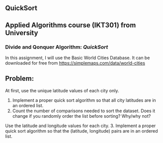 ## QuickSort
## Applied Algorithms course (IKT301) from University 
### Divide and Qonquer Algorithm: *QuickSort*

In this assignment, I will use the Basic World Cities Database. 
It can be downloaded for free from https://simplemaps.com/data/world-cities

## Problem:
At first, use the unique latitude values of each city only. 
1. Implement a proper quick sort algorithm so that all city latitudes are in an ordered list.
2. Count  the  number  of  comparisons  needed  to  sort  the  dataset.  Does  it  change  if  you randomly order the list before sorting? Why/why not?

Use the latitude and longitude values for each city.
3. Implement a proper quick sort algorithm so that the (latitude, longitude) pairs are in an 
ordered list. 
